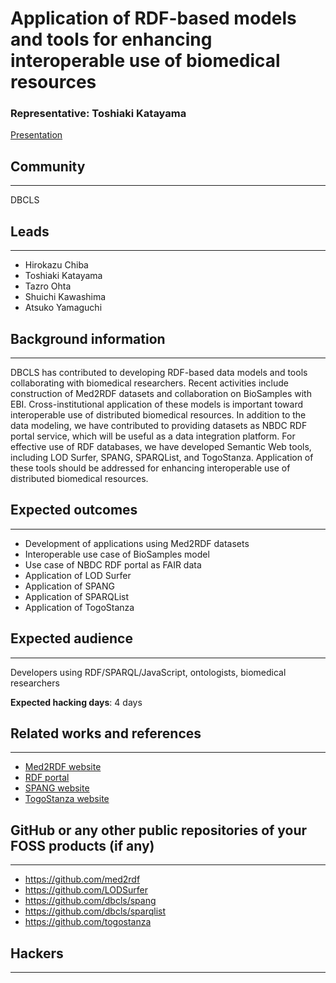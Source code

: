 # Application of RDF-based models and tools for enhancing interoperable use of biomedical resources

### Representative: Toshiaki Katayama

[Presentation](https://docs.google.com/presentation/d/1t48PTxZZV4yB6NENiFEirolj19uf6zevkYuFXbUBqgk)

## Community
---

DBCLS

## Leads
---
- Hirokazu Chiba
- Toshiaki Katayama
- Tazro Ohta
- Shuichi Kawashima
- Atsuko Yamaguchi 

## Background information
---
DBCLS has contributed to developing RDF-based data models and tools collaborating with biomedical researchers. Recent activities include construction of Med2RDF datasets and collaboration on BioSamples with EBI. Cross-institutional application of these models is important toward interoperable use of distributed biomedical resources. In addition to the data modeling, we have contributed to providing datasets as NBDC RDF portal service, which will be useful as a data integration platform. For effective use of RDF databases, we have developed Semantic Web tools, including LOD Surfer, SPANG, SPARQList, and TogoStanza. Application of these tools should be addressed for enhancing interoperable use of distributed biomedical resources.

## Expected outcomes
---

- Development of applications using Med2RDF datasets
- Interoperable use case of BioSamples model
- Use case of NBDC RDF portal as FAIR data
- Application of LOD Surfer
- Application of SPANG
- Application of SPARQList
- Application of TogoStanza

## Expected audience
---

Developers using RDF/SPARQL/JavaScript, ontologists, biomedical researchers

**Expected hacking days**: 4 days

## Related works and references
---

- [Med2RDF website](http://med2rdf.org/)
- [RDF portal](https://integbio.jp/rdf/)
- [SPANG website](http://spang.dbcls.jp/)
- [TogoStanza website](http://togostanza.org/)

## GitHub or any other public repositories of your FOSS products (if any)
---

- https://github.com/med2rdf
- https://github.com/LODSurfer
- https://github.com/dbcls/spang
- https://github.com/dbcls/sparqlist
- https://github.com/togostanza

## Hackers
---

